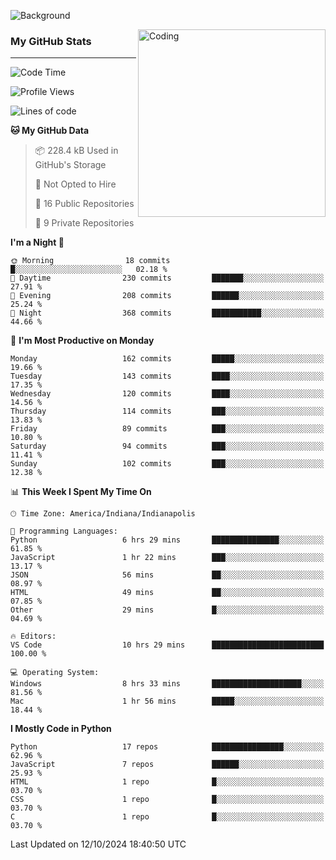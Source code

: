 ![Background](https://github.com/Nguyen-Noah/Nguyen-Noah/assets/112649680/f5d2296f-0508-400c-abcf-47c085708a2a)

<img align="right" alt="Coding" width="300" src="https://cdn.dribbble.com/users/1277312/screenshots/14733298/media/39b1045e593737587dd60e42c8422d1f.gif" >

### My GitHub Stats
---
<!--START_SECTION:waka-->
![Code Time](http://img.shields.io/badge/Code%20Time-258%20hrs%2045%20mins-blue)

![Profile Views](http://img.shields.io/badge/Profile%20Views-0-blue)

![Lines of code](https://img.shields.io/badge/From%20Hello%20World%20I%27ve%20Written-190.2%20thousand%20lines%20of%20code-blue)

**🐱 My GitHub Data** 

> 📦 228.4 kB Used in GitHub's Storage 
 > 
> 🚫 Not Opted to Hire
 > 
> 📜 16 Public Repositories 
 > 
> 🔑 9 Private Repositories 
 > 
**I'm a Night 🦉** 

```text
🌞 Morning                18 commits          █░░░░░░░░░░░░░░░░░░░░░░░░   02.18 % 
🌆 Daytime                230 commits         ███████░░░░░░░░░░░░░░░░░░   27.91 % 
🌃 Evening                208 commits         ██████░░░░░░░░░░░░░░░░░░░   25.24 % 
🌙 Night                  368 commits         ███████████░░░░░░░░░░░░░░   44.66 % 
```
📅 **I'm Most Productive on Monday** 

```text
Monday                   162 commits         █████░░░░░░░░░░░░░░░░░░░░   19.66 % 
Tuesday                  143 commits         ████░░░░░░░░░░░░░░░░░░░░░   17.35 % 
Wednesday                120 commits         ████░░░░░░░░░░░░░░░░░░░░░   14.56 % 
Thursday                 114 commits         ███░░░░░░░░░░░░░░░░░░░░░░   13.83 % 
Friday                   89 commits          ███░░░░░░░░░░░░░░░░░░░░░░   10.80 % 
Saturday                 94 commits          ███░░░░░░░░░░░░░░░░░░░░░░   11.41 % 
Sunday                   102 commits         ███░░░░░░░░░░░░░░░░░░░░░░   12.38 % 
```


📊 **This Week I Spent My Time On** 

```text
🕑︎ Time Zone: America/Indiana/Indianapolis

💬 Programming Languages: 
Python                   6 hrs 29 mins       ███████████████░░░░░░░░░░   61.85 % 
JavaScript               1 hr 22 mins        ███░░░░░░░░░░░░░░░░░░░░░░   13.17 % 
JSON                     56 mins             ██░░░░░░░░░░░░░░░░░░░░░░░   08.97 % 
HTML                     49 mins             ██░░░░░░░░░░░░░░░░░░░░░░░   07.85 % 
Other                    29 mins             █░░░░░░░░░░░░░░░░░░░░░░░░   04.69 % 

🔥 Editors: 
VS Code                  10 hrs 29 mins      █████████████████████████   100.00 % 

💻 Operating System: 
Windows                  8 hrs 33 mins       ████████████████████░░░░░   81.56 % 
Mac                      1 hr 56 mins        █████░░░░░░░░░░░░░░░░░░░░   18.44 % 
```

**I Mostly Code in Python** 

```text
Python                   17 repos            ████████████████░░░░░░░░░   62.96 % 
JavaScript               7 repos             ██████░░░░░░░░░░░░░░░░░░░   25.93 % 
HTML                     1 repo              █░░░░░░░░░░░░░░░░░░░░░░░░   03.70 % 
CSS                      1 repo              █░░░░░░░░░░░░░░░░░░░░░░░░   03.70 % 
C                        1 repo              █░░░░░░░░░░░░░░░░░░░░░░░░   03.70 % 
```




 Last Updated on 12/10/2024 18:40:50 UTC
<!--END_SECTION:waka-->

<!--
**Nguyen-Noah/Nguyen-Noah** is a ✨ _special_ ✨ repository because its `README.md` (this file) appears on your GitHub profile.

Here are some ideas to get you started:

- 🔭 I’m currently working on ...
- 🌱 I’m currently learning ...
- 👯 I’m looking to collaborate on ...
- 🤔 I’m looking for help with ...
- 💬 Ask me about ...
- 📫 How to reach me: ...
- 😄 Pronouns: ...
- ⚡ Fun fact: ...
-->
